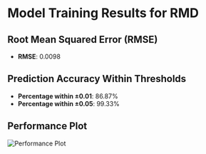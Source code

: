 # Model Training Results for RMD

## Root Mean Squared Error (RMSE)
- **RMSE**: 0.0098

## Prediction Accuracy Within Thresholds
- **Percentage within ±0.01**: 86.87%
- **Percentage within ±0.05**: 99.33%

## Performance Plot
![Performance Plot](../imgs/RMD.png)
